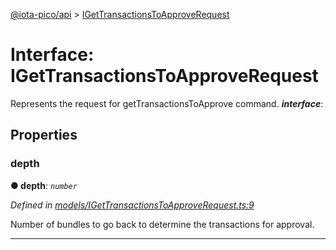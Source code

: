 [@iota-pico/api](../README.md) > [IGetTransactionsToApproveRequest](../interfaces/igettransactionstoapproverequest.md)



# Interface: IGetTransactionsToApproveRequest


Represents the request for getTransactionsToApprove command.
*__interface__*: 



## Properties
<a id="depth"></a>

###  depth

**●  depth**:  *`number`* 

*Defined in [models/IGetTransactionsToApproveRequest.ts:9](https://github.com/iotaeco/iota-pico-api/blob/3249e6a/src/models/IGetTransactionsToApproveRequest.ts#L9)*



Number of bundles to go back to determine the transactions for approval.




___


